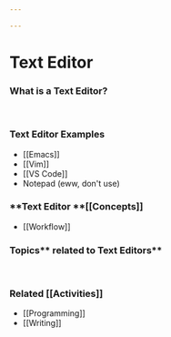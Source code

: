 ```yaml
---

---
```


# Text Editor

### What is a **Text Editor?**

 

### Text Editor Examples

-   [[Emacs]]
-   [[Vim]]
-   [[VS Code]]
-   Notepad (eww, don't use)

### **Text Editor **[[Concepts]]

-   [[Workflow]]

### Topics** related to Text Editors**

 

### Related [[Activities]]

-   [[Programming]]
-   [[Writing]]
